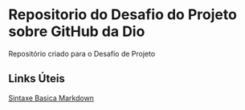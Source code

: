 # Repositorio do Desafio do Projeto sobre GitHub da Dio 
Repositório criado para o Desafio de Projeto

## Links Úteis 
[Sintaxe Basica Markdown](https://www.markdownguide.org/basic-syntax/)

